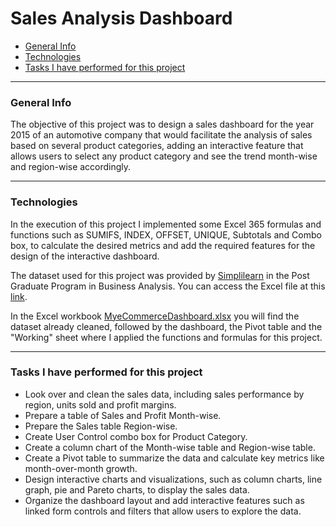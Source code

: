 # Sales Analysis Dashboard

- [General Info](https://github.com/KaroLili1/myBAPortfolio.com/tree/main/Excel%20Projects#general-info)
- [Technologies](https://github.com/KaroLili1/myBAPortfolio.com/tree/main/Excel%20Projects#technologies)
- [Tasks I have performed for this project](https://github.com/KaroLili1/myBAPortfolio.com/tree/main/Excel%20Projects#tasks-i-have-performed-for-this-project)
---

### **General Info**
The objective of this project was to design a sales dashboard for the year 2015 of an automotive company that would facilitate the analysis of sales based on several product categories, adding an interactive feature that allows users to select any product category and see the trend month-wise and region-wise accordingly.
- - -

### **Technologies**
In the execution of this project I implemented some Excel 365 formulas and functions such as SUMIFS, INDEX, OFFSET, UNIQUE, Subtotals and Combo box, to calculate the desired metrics and add the required features for the design of the interactive dashboard.

The dataset used for this project was provided by [Simplilearn](https://www.simplilearn.com/) in the Post Graduate Program in Business Analysis.  You can access the Excel file at this [link]().

In the Excel workbook [MyeCommerceDashboard.xlsx]() you will find the dataset already cleaned, followed by the dashboard, the Pivot table and the "Working" sheet where I applied the functions and formulas for this project.
- - -

### **Tasks I have performed for this project**
* Look over and clean the sales data, including sales performance by region, units sold and profit margins.
* Prepare a table of Sales and Profit Month-wise.
* Prepare the Sales table Region-wise.
* Create User Control combo box for Product Category.
* Create a column chart of the Month-wise table and Region-wise table.
* Create a Pivot table to summarize the data and calculate key metrics like month-over-month growth.
* Design interactive charts and visualizations, such as column charts, line graph, pie and Pareto charts, to display the sales data.
* Organize the dashboard layout and add interactive features such as linked form controls and filters that allow users to explore the data.

